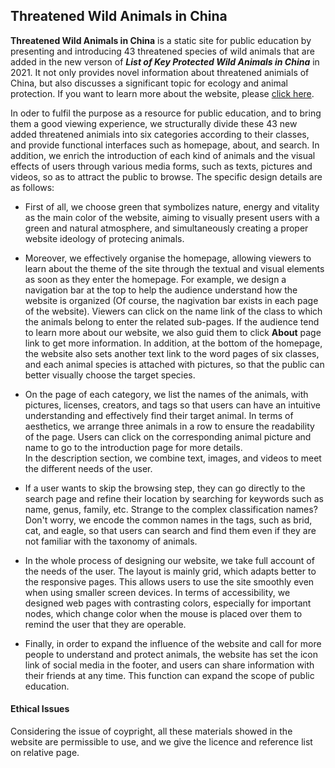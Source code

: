 ## Threatened Wild Animals in China

**Threatened Wild Animals in China** is a static site for public education by presenting and introducing 43 threatened species of wild animals that are added in the new verson of **_List of Key Protected Wild Animals in China_** in 2021.  It not only provides novel information about threatened animials of China, but also discusses a significant topic for ecology and animal protection. If you want to learn more about the website, please [click here](https://threatened-wild-animals-in-china.netlify.app/about/).

In oder to fulfil the purpose as a resource for public education, and to bring them a good viewing experience, 
we structurally divide these 43 new added threatened animials into six categories according to their classes, 
and provide functional interfaces such as homepage, about, and search. In addition, 
we enrich the introduction of each kind of animals and the visual effects of users through various media forms, such as texts, 
pictures and videos, so as to attract the public to browse. 
The specific design details are as follows:

- First of all, we choose green that symbolizes nature, energy and vitality as the main color of the website, 
aiming to visually present users with a green and natural atmosphere, and simultaneously creating a proper website ideology of protecing animals.

- Moreover, we effectively organise the homepage, allowing viewers to learn about the theme of the site through the textual and visual elements 
as soon as they enter the homepage. For example, we design a navigation bar at the top to help the audience understand how the website is organized 
(Of course, the nagivation bar exists in each page of the website). 
Viewers can click on the name link of the class to which the animals belong to enter the related sub-pages.
If the audience tend to learn more about our website, we also guid them to click **About** page link to get more information. 
In addition, at the bottom of the homepage, the website also sets another text link to the word pages of six classes, 
and each animal species is attached with pictures, so that the public can better visually choose the target species. 

- On the page of each category, we list the names of the animals, 
with pictures, licenses, creators, and tags so that users can have an intuitive understanding and effectively find their target animal.
In terms of aesthetics, we arrange three animals in a row to ensure the readability of the page. 
Users can click on the corresponding animal picture and name to go to the introduction page for more details.  
In the description section, we combine text, images, and videos to meet the different needs of the user.

- If a user wants to skip the browsing step, they can go directly to the search page and refine their location by searching for keywords such as name, genus, 
family, etc. Strange to the complex classification names? Don't worry, 
we encode the common names in the tags, such as brid, cat, and eagle, so that users can search and find them 
even if they are not familiar with the taxonomy of animals.

- In the whole process of designing our website, we take full account of the needs of the user. 
The layout is mainly grid, which adapts better to the responsive pages. 
This allows users to use the site smoothly even when using smaller screen devices. 
In terms of accessibility, we designed web pages with contrasting colors, especially for important nodes, 
which change color when the mouse is placed over them to remind the user that they are operable.

- Finally, in order to expand the influence of the website and call for more people to understand and protect animals, 
the website has set the icon link of social media in the footer, and users can share information with their friends at any time. 
This function can expand the scope of public education.

#### Ethical Issues ####
Considering the issue of coypright, all these materials showed in the website are permissible to use, and we give the licence and reference list on relative page.
